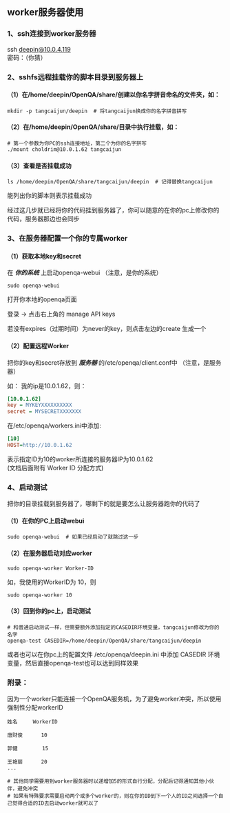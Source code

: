 <!--Meta
category:OpenQA
title:Worker服务器使用
DO NOT Delete Meta Above -->

   
## worker服务器使用
### 1、ssh连接到worker服务器  
ssh deepin@10.0.4.119  
密码：（你猜）

### 2、sshfs远程挂载你的脚本目录到服务器上

#### （1）在/home/deepin/OpenQA/share/创建以你名字拼音命名的文件夹，如：

```shell
mkdir -p tangcaijun/deepin  # 将tangcaijun换成你的名字拼音拼写
```

#### （2）在/home/deepin/OpenQA/share/目录中执行挂载，如：

```shell
# 第一个参数为你PC的ssh连接地址，第二个为你的名字拼写
./mount choldrim@10.0.1.62 tangcaijun
```

#### （3）查看是否挂载成功

```shell
ls /home/deepin/OpenQA/share/tangcaijun/deepin  # 记得替换tangcaijun
```
能列出你的脚本则表示挂载成功


经过这几步就已经将你的代码挂到服务器了，你可以随意的在你的pc上修改你的代码，服务器那边也会同步

### 3、在服务器配置一个你的专属worker

#### （1）获取本地key和secret

在 ***你的系统*** 上启动openqa-webui （注意，是你的系统）
```shell
sudo openqa-webui
```

打开你本地的openqa页面

登录 -> 点击右上角的 manage API keys

若没有expires（过期时间）为never的key，则点击左边的create 生成一个

#### （2）配置远程Worker
把你的key和secret存放到 ***服务器*** 的/etc/openqa/client.conf中 （注意，是服务器）

如：
我的ip是10.0.1.62，则：
```ini
[10.0.1.62]
key = MYKEYXXXXXXXXXX
secret = MYSECRETXXXXXXX
```

在/etc/openqa/workers.ini中添加:
```ini
[10]
HOST=http://10.0.1.62
```
表示指定ID为10的worker所连接的服务器IP为10.0.1.62  
(文档后面附有 Worker ID 分配方式)

### 4、启动测试
把你的目录挂载到服务器了，哪剩下的就是要怎么让服务器跑你的代码了
#### （1）在你的PC上启动webui
```shell
sudo openqa-webui  # 如果已经启动了就跳过这一步
```

#### （2）在服务器启动对应worker
```shell
sudo openqa-worker Worker-ID
```
如，我使用的WorkerID为 10，则
```shell
sudo openqa-worker 10
```


#### （3）回到你的pc上，启动测试

```shell
# 和普通启动测试一样，但需要额外添加指定的CASEDIR环境变量，tangcaijun修改为你的名字
openqa-test CASEDIR=/home/deepin/OpenQA/share/tangcaijun/deepin
```

或者也可以在你pc上的配置文件 /etc/openqa/deepin.ini 中添加 CASEDIR 环境变量，然后直接openqa-test也可以达到同样效果


### 附录：

因为一个worker只能连接一个OpenQA服务机，为了避免worker冲突，所以使用强制性分配workerID

```shell
姓名     WorkerID

唐财俊      10

郭健        15

王艳丽      20
...

# 其他同学需要用到worker服务器时以递增加5的形式自行分配，分配后记得通知其他小伙伴，避免冲突
# 如果有特殊要求需要启动两个或多个worker的，则在你的ID到下一个人的ID之间选择一个自己觉得合适的ID去启动worker就可以了
```

